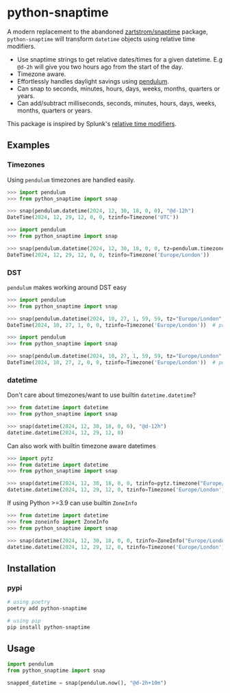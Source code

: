 # python-snaptime

A modern replacement to the abandoned [zartstrom/snaptime](https://github.com/zartstrom/snaptime) package, `python-snaptime` will transform `datetime` objects using relative time modifiers.

- Use snaptime strings to get relative dates/times for a given datetime. E.g `@d-2h` will give you two hours ago from the start of the day.
- Timezone aware.
- Effortlessly handles daylight savings using [pendulum](https://github.com/python-pendulum/pendulum).
- Can snap to seconds, minutes, hours, days, weeks, months, quarters or years.
- Can add/subtract milliseconds, seconds, minutes, hours, days, weeks, months, quarters or years.

This package is inspired by Splunk's [relative time modifiers](http://docs.splunk.com/Documentation/Splunk/latest/SearchReference/SearchTimeModifiers#How_to_specify_relative_time_modifiers).

## Examples

### Timezones

Using `pendulum` timezones are handled easily.

```python
>>> import pendulum
>>> from python_snaptime import snap

>>> snap(pendulum.datetime(2024, 12, 30, 18, 0, 0), "@d-12h")
DateTime(2024, 12, 29, 12, 0, 0, tzinfo=Timezone('UTC'))
```

```python
>>> import pendulum
>>> from python_snaptime import snap

>>> snap(pendulum.datetime(2024, 12, 30, 18, 0, 0, tz=pendulum.timezone("Europe/London")), "@d-12h")
DateTime(2024, 12, 29, 12, 0, 0, tzinfo=Timezone('Europe/London'))
```

### DST

`pendulum` makes working around DST easy

```python
>>> import pendulum
>>> from python_snaptime import snap

>>> snap(pendulum.datetime(2024, 10, 27, 1, 59, 59, tz="Europe/London", fold=0), "+1s")
DateTime(2024, 10, 27, 1, 0, 0, tzinfo=Timezone('Europe/London'))  # pre-transition
```

```python
>>> import pendulum
>>> from python_snaptime import snap

>>> snap(pendulum.datetime(2024, 10, 27, 1, 59, 59, tz="Europe/London", fold=1), "+1s")
DateTime(2024, 10, 27, 2, 0, 0, tzinfo=Timezone('Europe/London'))  # post-transition (default)
```

### datetime

Don't care about timezones/want to use builtin `datetime.datetime`?

```python
>>> from datetime import datetime
>>> from python_snaptime import snap

>>> snap(datetime(2024, 12, 30, 18, 0, 0), "@d-12h")
datetime.datetime(2024, 12, 29, 12, 0)
```

Can also work with builtin timezone aware datetimes

```python
>>> import pytz
>>> from datetime import datetime
>>> from python_snaptime import snap

>>> snap(datetime(2024, 12, 30, 18, 0, 0, tzinfo=pytz.timezone("Europe/London")), "@d-12h")
datetime.datetime(2024, 12, 29, 12, 0, tzinfo=Timezone('Europe/London'))
```

If using Python >=3.9 can use builtin `ZoneInfo`

```python
>>> from datetime import datetime
>>> from zoneinfo import ZoneInfo
>>> from python_snaptime import snap

>>> snap(datetime(2024, 12, 30, 18, 0, 0, tzinfo=ZoneInfo("Europe/London")), "@d-12h")
datetime.datetime(2024, 12, 29, 12, 0, tzinfo=Timezone('Europe/London'))
```

## Installation

### pypi

```sh
# using poetry
poetry add python-snaptime

# using pip
pip install python-snaptime
```

## Usage

```python
import pendulum
from python_snaptime import snap

snapped_datetime = snap(pendulum.now(), "@d-2h+10m")
```
